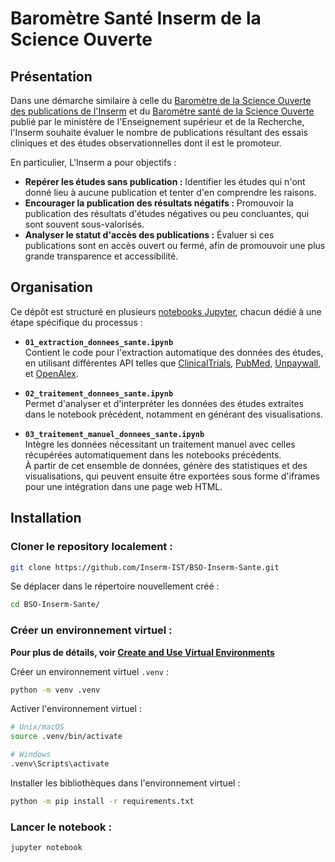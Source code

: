 # Baromètre Santé Inserm de la Science Ouverte

## Présentation

Dans une démarche similaire à celle du [Baromètre de la Science Ouverte des publications de l'Inserm](https://github.com/Inserm-IST/BSO-Inserm) et du [Baromètre santé de la Science Ouverte](https://barometredelascienceouverte.esr.gouv.fr/sante) publié par le ministère de l'Enseignement supérieur et de la Recherche, l'Inserm souhaite évaluer le nombre de publications résultant des essais cliniques et des études observationnelles dont il est le promoteur.


En particulier, L'Inserm a pour objectifs :

- **Repérer les études sans publication :** Identifier les études qui n'ont donné lieu à aucune publication et tenter d'en comprendre les raisons.
- **Encourager la publication des résultats négatifs :** Promouvoir la publication des résultats d'études négatives ou peu concluantes, qui sont souvent sous-valorisés.
- **Analyser le statut d'accès des publications :** Évaluer si ces publications sont en accès ouvert ou fermé, afin de promouvoir une plus grande transparence et accessibilité.

## Organisation

Ce dépôt est structuré en plusieurs [notebooks Jupyter](https://jupyter.org/), chacun dédié à une étape spécifique du processus :

- **`01_extraction_donnees_sante.ipynb`**  
Contient le code pour l'extraction automatique des données des études, en utilisant différentes API telles que [ClinicalTrials](https://clinicaltrials.gov/), [PubMed](https://pubmed.ncbi.nlm.nih.gov/), [Unpaywall](https://unpaywall.org/products/api), et [OpenAlex](https://openalex.org/).

- **`02_traitement_donnees_sante.ipynb`**  
Permet d'analyser et d'interpréter les données des études extraites dans le notebook précédent, notamment en générant des visualisations.

- **`03_traitement_manuel_donnees_sante.ipynb`**  
Intègre les données nécessitant un traitement manuel avec celles récupérées automatiquement dans les notebooks précédents.  
À partir de cet ensemble de données, génère des statistiques et des visualisations, qui peuvent ensuite être exportées sous forme d'iframes pour une intégration dans une page web HTML.

## Installation

### Cloner le repository localement :

```bash
git clone https://github.com/Inserm-IST/BSO-Inserm-Sante.git
```

Se déplacer dans le répertoire nouvellement créé :

``` bash
cd BSO-Inserm-Sante/
```

### Créer un environnement virtuel :

**Pour plus de détails, voir [Create and Use Virtual Environments](https://packaging.python.org/en/latest/guides/installing-using-pip-and-virtual-environments/)**

Créer un environnement virtuel `.venv` :

```bash
python -m venv .venv
```

Activer l'environnement virtuel :  

```bash
# Unix/macOS
source .venv/bin/activate

# Windows
.venv\Scripts\activate
```

Installer les bibliothèques dans l'environnement virtuel :

```bash
python -m pip install -r requirements.txt
```

### Lancer le notebook :

```bash
jupyter notebook
```
